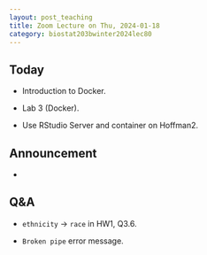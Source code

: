 ```yaml
---
layout: post_teaching
title: Zoom Lecture on Thu, 2024-01-18
category: biostat203bwinter2024lec80
---
```


## Today

* Introduction to Docker.

* Lab 3 (Docker). 

* Use RStudio Server and container on Hoffman2.

## Announcement

* 

## Q&A

* `ethnicity` -> `race` in HW1, Q3.6.

* `Broken pipe` error message.

